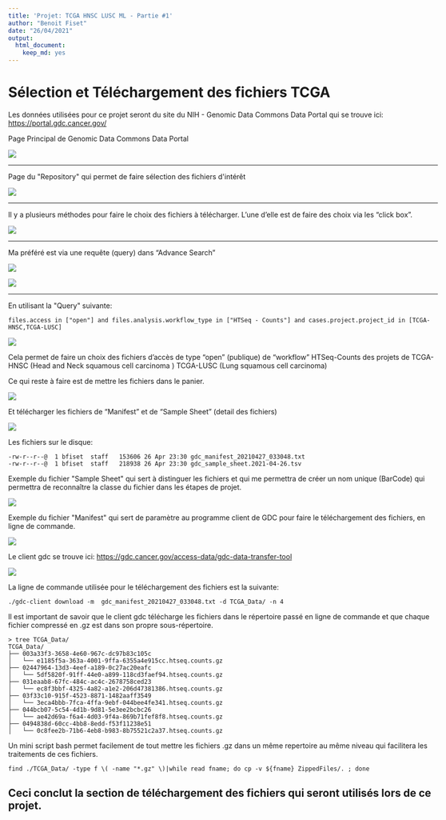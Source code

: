 ```yaml
---
title: 'Projet: TCGA HNSC LUSC ML - Partie #1'
author: "Benoit Fiset"
date: "26/04/2021"
output:
  html_document: 
    keep_md: yes
---
```

<style type="text/css">
/*https://stackoverflow.com/questions/38367392/override-rmarkdown-theme-in-order-to-change-html-page-width/38373846*/
body .main-container {
  max-width: 1100px !important;
  width: 1100px !important;
}
body {
  margin: auto;
  max-width: 1100px !important;
}
</style>



# Sélection et Téléchargement des fichiers TCGA 

Les données utilisées pour ce projet seront du site du NIH - Genomic Data Commons Data Portal qui se trouve ici: https://portal.gdc.cancer.gov/

Page Principal de Genomic Data Commons Data Portal

![](figures/NIH_Main_01.png)

***
Page du "Repository" qui permet de faire sélection des fichiers d'intérêt

![](figures/NIH_Repo_01.png)


***
Il y a plusieurs méthodes pour faire le choix des fichiers à télécharger. L’une d’elle est de faire des choix via les “click box”. 

![](figures/NIH_Repo_BoxSearch_01.png)

***
Ma préféré est via une requête (query) dans “Advance Search”

![](figures/NIH_Repo_ASearch_01.png)

![](figures/NIH_Repo_ASearch_02.png)

***
En utilisant la "Query" suivante:
```
files.access in ["open"] and files.analysis.workflow_type in ["HTSeq - Counts"] and cases.project.project_id in [TCGA-HNSC,TCGA-LUSC]
```

![](figures/NIH_Repo_ASearch_03.png)

Cela permet de faire un choix des fichiers d’accès de type “open” (publique) de “workflow”  HTSeq-Counts des projets de TCGA-HNSC (Head and Neck squamous cell carcinoma ) TCGA-LUSC (Lung squamous cell carcinoma)

Ce qui reste à faire est de mettre les fichiers dans le panier.

![](figures/NIH_Repo_ASearch_04.png)

Et télécharger les fichiers de “Manifest” et de “Sample Sheet” (detail des fichiers)

![](figures/NIH_Repo_Manifest_01.png)

Les fichiers sur le disque:

```
-rw-r--r--@  1 bfiset  staff   153606 26 Apr 23:30 gdc_manifest_20210427_033048.txt
-rw-r--r--@  1 bfiset  staff   218938 26 Apr 23:30 gdc_sample_sheet.2021-04-26.tsv
```
Exemple du fichier "Sample Sheet" qui sert à distinguer les fichiers et qui me permettra de créer un nom unique (BarCode) qui permettra de reconnaître la classe du fichier dans les étapes de projet.

![](figures/NIH_Repo_SampleSheet_TSV_01.png)

Exemple du fichier "Manifest" qui sert de paramètre au programme client de GDC pour faire le téléchargement des fichiers, en ligne de commande.

![](figures/NIH_Repo_Manifest_TXT_01.png)

Le client gdc se trouve ici: https://gdc.cancer.gov/access-data/gdc-data-transfer-tool

![](figures/NIH_GDC_Tool_01.png) 

La ligne de commande utilisée pour le téléchargement des fichiers est la suivante:

```
./gdc-client download -m  gdc_manifest_20210427_033048.txt -d TCGA_Data/ -n 4
```

Il est important de savoir que le client gdc télécharge les fichiers dans le répertoire passé en ligne de commande et que chaque fichier compressé en .gz est dans son propre sous-répertoire.

``` 
> tree TCGA_Data/
TCGA_Data/
├── 003a33f3-3658-4e60-967c-dc97b83c105c
│   └── e1185f5a-363a-4001-9ffa-6355a4e915cc.htseq.counts.gz
├── 02447964-13d3-4eef-a189-0c27ac20eafc
│   └── 5df5820f-91ff-44e0-a899-118cd3faef94.htseq.counts.gz
├── 031eaab8-67fc-484c-ac4c-2678758ced23
│   └── ec8f3bbf-4325-4a82-a1e2-206d47381386.htseq.counts.gz
├── 03f33c10-915f-4523-8871-1482aaff3549
│   └── 3eca4bbb-7fca-4ffa-9ebf-044bee4fe341.htseq.counts.gz
├── 044bcb07-5c54-4d1b-9d81-5e3ee2bcbc26
│   └── ae42d69a-f6a4-4d03-9f4a-869b71fef8f8.htseq.counts.gz
├── 0494838d-60cc-4bb8-8edd-f53f11238e51
│   └── 0c8fee2b-71b6-4eb8-b983-8b75521c2a37.htseq.counts.gz
```

Un mini script bash permet facilement de tout mettre les fichiers .gz dans un même repertoire au même niveau qui facilitera les traitements de ces fichiers.

```
find ./TCGA_Data/ -type f \( -name "*.gz" \)|while read fname; do cp -v ${fname} ZippedFiles/. ; done
```

## Ceci conclut la section de téléchargement des fichiers qui seront utilisés lors de ce projet.

